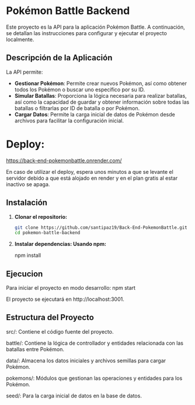 # Pokémon Battle Backend

Este proyecto es la API para la aplicación Pokémon Battle. A continuación, se detallan las instrucciones para configurar y ejecutar el proyecto localmente.

## Descripción de la Aplicación

La API permite:

- **Gestionar Pokémon**: Permite crear nuevos Pokémon, así como obtener todos los Pokémon o buscar uno específico por su ID.
- **Simular Batallas**: Proporciona la lógica necesaria para realizar batallas, así como la capacidad de guardar y obtener información sobre todas las batallas o filtrarlas por ID de batalla o por Pokémon.
- **Cargar Datos**: Permite la carga inicial de datos de Pokémon desde archivos para facilitar la configuración inicial.


# Deploy:
https://back-end-pokemonbattle.onrender.com/

En caso de utilizar el deploy, espera unos minutos a que se levante el servidor debido a que está alojado en render y en el plan gratis al estar inactivo se apaga.

## Instalación

1. **Clonar el repositorio:**

   ```bash
   git clone https://github.com/santipaz19/Back-End-PokemonBattle.git
   cd pokemon-battle-backend
2. **Instalar dependencias: Usando npm:**

   npm install

## Ejecucion

Para iniciar el proyecto en modo desarrollo:
npm start

El proyecto se ejecutará en http://localhost:3001.

## Estructura del Proyecto

src/: Contiene el código fuente del proyecto.

battle/: Contiene la lógica de controllador y entidades relacionada con las batallas entre Pokémon.

data/: Almacena los datos iniciales y archivos semillas para cargar Pokémon.

pokemons/: Módulos que gestionan las operaciones y entidades para los Pokémon.

seed/:  Para la carga inicial de datos en la base de datos.

